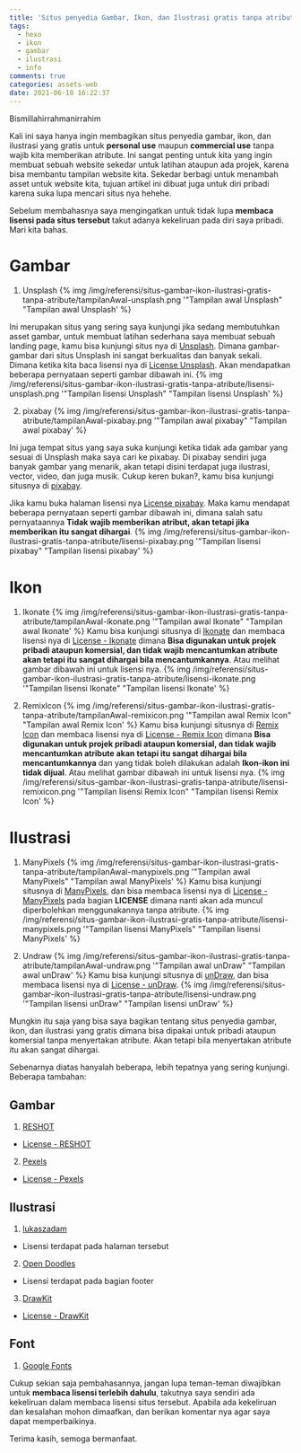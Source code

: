```yaml
---
title: 'Situs penyedia Gambar, Ikon, dan Ilustrasi gratis tanpa atribute'
tags:
  - hexo
  - ikon
  - gambar
  - ilustrasi
  - info
comments: true
categories: assets-web
date: 2021-06-10 16:22:37
---
```



Bismillahirrahmanirrahim

Kali ini saya hanya ingin membagikan situs penyedia gambar, ikon, dan ilustrasi yang gratis untuk **personal use** maupun **commercial use** tanpa wajib kita memberikan atribute. Ini sangat penting untuk kita yang ingin membuat sebuah website sekedar untuk latihan ataupun ada projek, karena bisa membantu tampilan website kita. Sekedar berbagi untuk menambah asset untuk website kita, tujuan artikel ini dibuat juga untuk diri pribadi karena suka lupa mencari situs nya hehehe. 

Sebelum membahasnya saya mengingatkan untuk tidak lupa **membaca lisensi pada situs tersebut** takut adanya kekeliruan pada diri saya pribadi. Mari kita bahas.

<!-- more -->

# Gambar

1. Unsplash
{% img /img/referensi/situs-gambar-ikon-ilustrasi-gratis-tanpa-atribute/tampilanAwal-unsplash.png '"Tampilan awal Unsplash" "Tampilan awal Unsplash' %}

Ini merupakan situs yang sering saya kunjungi jika sedang membutuhkan asset gambar, untuk membuat latihan sederhana saya membuat sebuah landing page, kamu bisa kunjungi situs nya di [Unsplash](https://unsplash.com/). Dimana  gambar-gambar dari situs Unsplash ini sangat berkualitas dan banyak sekali. Dimana ketika kita baca lisensi nya di [License Unsplash](https://unsplash.com/license). Akan mendapatkan beberapa pernyataan seperti gambar dibawah ini.
{% img /img/referensi/situs-gambar-ikon-ilustrasi-gratis-tanpa-atribute/lisensi-unsplash.png '"Tampilan lisensi Unsplash" "Tampilan lisensi Unsplash' %}

2. pixabay
{% img /img/referensi/situs-gambar-ikon-ilustrasi-gratis-tanpa-atribute/tampilanAwal-pixabay.png '"Tampilan awal pixabay" "Tampilan awal pixabay' %}

Ini juga tempat situs yang saya suka kunjungi ketika tidak ada gambar yang sesuai di Unsplash maka saya cari ke pixabay. Di pixabay sendiri juga banyak gambar yang menarik, akan tetapi disini terdapat juga ilustrasi, vector, video, dan juga musik. Cukup keren bukan?, kamu bisa kunjungi situsnya di [pixabay](https://pixabay.com/).

Jika kamu buka halaman lisensi nya [License pixabay](https://pixabay.com/service/license/). Maka kamu mendapat beberapa pernyataan seperti gambar dibawah ini, dimana salah satu pernyataannya **Tidak wajib memberikan atribut, akan tetapi jika memberikan itu sangat dihargai**.
{% img /img/referensi/situs-gambar-ikon-ilustrasi-gratis-tanpa-atribute/lisensi-pixabay.png '"Tampilan lisensi pixabay" "Tampilan lisensi pixabay' %}

# Ikon

1. Ikonate
{% img /img/referensi/situs-gambar-ikon-ilustrasi-gratis-tanpa-atribute/tampilanAwal-ikonate.png '"Tampilan awal Ikonate" "Tampilan awal Ikonate' %}
Kamu bisa kunjungi situsnya di [Ikonate](https://ikonate.com/) dan membaca lisensi nya di [License - Ikonate](https://github.com/mikolajdobrucki/ikonate#license) dimana **Bisa digunakan untuk projek pribadi ataupun komersial, dan tidak wajib mencantumkan atribute akan tetapi itu sangat dihargai bila mencantumkannya**. Atau melihat gambar dibawah ini untuk lisensi nya.
{% img /img/referensi/situs-gambar-ikon-ilustrasi-gratis-tanpa-atribute/lisensi-ikonate.png '"Tampilan lisensi Ikonate" "Tampilan lisensi Ikonate' %}

2. RemixIcon
{% img /img/referensi/situs-gambar-ikon-ilustrasi-gratis-tanpa-atribute/tampilanAwal-remixicon.png '"Tampilan awal Remix Icon" "Tampilan awal Remix Icon' %}
Kamu bisa kunjungi situsnya di [Remix Icon](https://remixicon.com/) dan membaca lisensi nya di [License - Remix Icon](https://github.com/Remix-Design/remixicon#license) dimana **Bisa digunakan untuk projek pribadi ataupun komersial, dan tidak wajib mencantumkan atribute akan tetapi itu sangat dihargai bila mencantumkannya** dan yang tidak boleh dilakukan adalah **Ikon-ikon ini tidak dijual**. Atau melihat gambar dibawah ini untuk lisensi nya.
{% img /img/referensi/situs-gambar-ikon-ilustrasi-gratis-tanpa-atribute/lisensi-remixicon.png '"Tampilan lisensi Remix Icon" "Tampilan lisensi Remix Icon' %}

# Ilustrasi

1. ManyPixels
{% img /img/referensi/situs-gambar-ikon-ilustrasi-gratis-tanpa-atribute/tampilanAwal-manypixels.png '"Tampilan awal ManyPixels" "Tampilan awal ManyPixels' %}
Kamu bisa kunjungi situsnya di [ManyPixels](https://www.manypixels.co/), dan bisa membaca lisensi nya di [License - ManyPixels](https://www.manypixels.co/gallery) pada bagian **LICENSE** dimana nanti akan ada muncul diperbolehkan menggunakannya tanpa atribute.
{% img /img/referensi/situs-gambar-ikon-ilustrasi-gratis-tanpa-atribute/lisensi-manypixels.png '"Tampilan lisensi ManyPixels" "Tampilan lisensi ManyPixels' %}

2. Undraw
{% img /img/referensi/situs-gambar-ikon-ilustrasi-gratis-tanpa-atribute/tampilanAwal-undraw.png '"Tampilan awal unDraw" "Tampilan awal unDraw' %}
Kamu bisa kunjungi situsnya di [unDraw](https://undraw.co/), dan bisa membaca lisensi nya di [License - unDraw](https://undraw.co/license).
{% img /img/referensi/situs-gambar-ikon-ilustrasi-gratis-tanpa-atribute/lisensi-undraw.png '"Tampilan lisensi unDraw" "Tampilan lisensi unDraw' %}

Mungkin itu saja yang bisa saya bagikan tentang situs penyedia gambar, ikon, dan ilustrasi yang gratis dimana bisa dipakai untuk pribadi ataupun komersial tanpa menyertakan atribute. Akan tetapi bila menyertakan atribute itu akan sangat dihargai.

Sebenarnya diatas hanyalah beberapa, lebih tepatnya yang sering kunjungi. Beberapa tambahan:
## Gambar
1. [RESHOT](https://www.reshot.com/)
 - [License - RESHOT](https://www.reshot.com/license/)
2. [Pexels](https://www.pexels.com/)
 - [License - Pexels](https://www.pexels.com/license/)

## Ilustrasi
1. [lukaszadam](https://lukaszadam.com/illustrations)
 - Lisensi terdapat pada halaman tersebut
2. [Open Doodles](https://www.opendoodles.com/)
 - Lisensi terdapat pada bagian footer
3. [DrawKit](https://www.drawkit.io/)
 - [License - DrawKit](https://www.drawkit.io/license)

## Font
1. [Google Fonts](https://fonts.google.com/)

 Cukup sekian saja pembahasannya, jangan lupa teman-teman diwajibkan untuk **membaca lisensi terlebih dahulu**, takutnya saya sendiri ada kekeliruan dalam membaca lisensi situs tersebut. Apabila ada kekeliruan dan kesalahan mohon dimaafkan, dan berikan komentar nya agar saya dapat memperbaikinya. 

 Terima kasih, semoga bermanfaat.